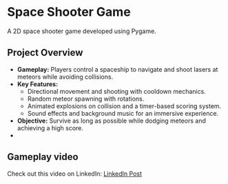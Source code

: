 # Space Shooter Game

A 2D space shooter game developed using Pygame.

## Project Overview
- **Gameplay:** Players control a spaceship to navigate and shoot lasers at meteors while avoiding collisions.
- **Key Features:** 
  - Directional movement and shooting with cooldown mechanics.
  - Random meteor spawning with rotations.
  - Animated explosions on collision and a timer-based scoring system.
  - Sound effects and background music for an immersive experience.
- **Objective:** Survive as long as possible while dodging meteors and achieving a high score.
- 
## Gameplay video
Check out this video on LinkedIn:
[LinkedIn Post](https://www.linkedin.com/embed/feed/update/urn:li:ugcPost:7247574918832226304?compact=1)
